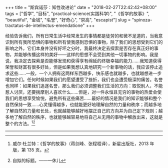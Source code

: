 +++
title = "斯宾诺莎：知性改进论"
date = "2018-02-27T22:42:42+08:00"
tags = ["哲学", "目标", "practical-science(实践科学)", "《哲学的故事》", "beautiful", "金钱", "名誉", "好奇心", "崇高", "escapist"]
slug = "spinoza-tractatus-de-intellectus-emendatione"
+++

经验告诉我们，所有日常生活中经常发生的事情都是徒劳的和微不足道的，当我意识到所有我所恐惧的事物和所有使我感到恐惧的事物，除了我们的思想受到它们的影响之外，它们本身并没有好坏之分时，我最终决定去探索是否存在真正好的事物，并能够传播这样的美好——这样的思想不会受到其他一切事物的影响。我是说，我决定去探索是否能够发现和获得享有绵延的终极幸福的能力……我知道获得荣誉和财富有很多好处，但是如果我想认真地研究一个新事物的话，我应该停止追求这些……一般，一个人拥有这两样东西越多，快乐感也就越多，也就越想进一步增加它们。任何时候如果我们的愿望遭受了挫折，我们也会遭受极深的痛苦。名誉也同样：如果我们追逐名誉，那么我们必须调整我们生活的方向：取悦别人，不能惹人讨厌，还要揣摩别人喜欢什么……但是，对一件永恒且无穷的事物的热爱会使我们的思想享受愉悦，避免所有这些痛苦……最好的情况是我们的知识能够和整个自然保持一致……心灵懂得越多，也就能更好地理解自然的力量和秩序；而越多地了解自然的力量和长处，也就越能够越好地摆正自己的方向并为自己定下规则；越多地了解自然的秩序，也就能够越容易地将自己从无用的事物中解放出来，这就是整个的方法。[^1][^2]

---

[^1]: 威尔·杜兰特：《哲学的故事》（蒋剑峰、张程程译），新星出版社，2013 年版，第 135 页。
[^2]: 自拟的标题。——一休儿
